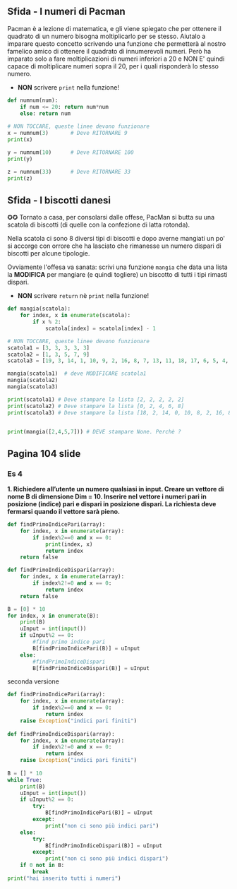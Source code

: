 ## Sfida - I numeri di Pacman
Pacman è a lezione di matematica, e gli viene spiegato che per ottenere il quadrato di un numero bisogna moltiplicarlo per se stesso. Aiutalo a imparare questo concetto scrivendo una funzione che permetterà al nostro famelico amico di ottenere il quadrato di innumerevoli numeri. Però ha imparato solo a fare moltiplicazioni di numeri inferiori a 20 e NON E' quindi capace di moltiplicare numeri sopra il 20, per i quali risponderà lo stesso numero.
- **NON** scrivere `print` nella funzione!
```python
def numnum(num):
    if num <= 20: return num*num
    else: return num 
    
# NON TOCCARE, queste linee devono funzionare
x = numnum(3)       # Deve RITORNARE 9
print(x)

y = numnum(10)      # Deve RITORNARE 100
print(y)

z = numnum(33)      # Deve RITORNARE 33 
print(z)
```

## Sfida - I biscotti danesi
✪✪ Tornato a casa, per consolarsi dalle offese, PacMan si butta su una scatola di biscotti (di quelle con la confezione di latta rotonda).

Nella scatola ci sono 8 diversi tipi di biscotti e dopo averne mangiati un po' si accorge con orrore che ha lasciato che rimanesse un numero dispari di biscotti per alcune tipologie.

Ovviamente l'offesa va sanata: scrivi una funzione `mangia` che data una lista la **MODIFICA** per mangiare (e quindi togliere) un biscotto di tutti i tipi rimasti dispari.

- **NON** scrivere `return` nè `print` nella funzione!
```python
def mangia(scatola):
    for index, x in enumerate(scatola):
        if x % 2:
            scatola[index] = scatola[index] - 1

# NON TOCCARE, queste linee devono funzionare
scatola1 = [3, 3, 3, 3, 3]
scatola2 = [1, 3, 5, 7, 9]
scatola3 = [19, 3, 14, 1, 10, 9, 2, 16, 8, 7, 13, 11, 18, 17, 6, 5, 4, 12, 20, 15]

mangia(scatola1)  # deve MODIFICARE scatola1
mangia(scatola2)
mangia(scatola3)

print(scatola1) # Deve stampare la lista [2, 2, 2, 2, 2]
print(scatola2) # Deve stampare la lista [0, 2, 4, 6, 8]
print(scatola3) # Deve stampare la lista [18, 2, 14, 0, 10, 8, 2, 16, 8, 6, 12, 10, 18, 16, 6, 4, 4, 12, 20, 14]


print(mangia([2,4,5,7])) # DEVE stampare None. Perchè ?
```

## Pagina 104 slide
### Es 4
**1. Richiedere all’utente un numero qualsiasi in input. Creare un vettore di nome B di dimensione Dim = 10. Inserire nel vettore i numeri pari in posizione (indice) pari e dispari in posizione dispari. La richiesta deve fermarsi quando il vettore sarà pieno.**

```python
def findPrimoIndicePari(array):
    for index, x in enumerate(array):
        if index%2==0 and x == 0:
            print(index, x)
            return index
    return false

def findPrimoIndiceDispari(array):
    for index, x in enumerate(array):
        if index%2!=0 and x == 0:
            return index
    return false

B = [0] * 10
for index, x in enumerate(B):
    print(B)
    uInput = int(input())
    if uInput%2 == 0:
        #find primo indice pari
        B[findPrimoIndicePari(B)] = uInput
    else:
        #findPrimoIndiceDispari
        B[findPrimoIndiceDispari(B)] = uInput
```
seconda versione
```python
def findPrimoIndicePari(array):  
    for index, x in enumerate(array):  
        if index%2==0 and x == 0:  
            return index  
    raise Exception("indici pari finiti")  
  
def findPrimoIndiceDispari(array):  
    for index, x in enumerate(array):  
        if index%2!=0 and x == 0:  
            return index  
    raise Exception("indici pari finiti")  
  
B = [] * 10  
while True:  
    print(B)  
    uInput = int(input())  
    if uInput%2 == 0:  
        try:  
            B[findPrimoIndicePari(B)] = uInput  
        except:  
            print("non ci sono più indici pari")  
    else:  
        try:  
            B[findPrimoIndiceDispari(B)] = uInput  
        except:  
            print("non ci sono più indici dispari")  
    if 0 not in B:  
        break  
print("hai inserito tutti i numeri")
```